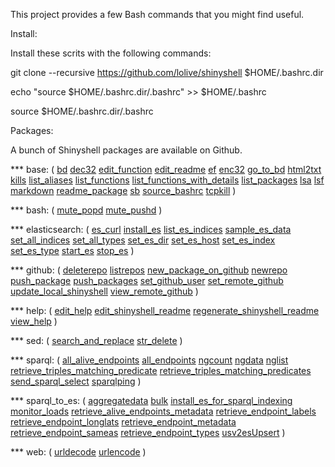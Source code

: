 This project provides a few Bash commands that you might find useful.

Install:

Install these scrits with the following commands:

git clone --recursive https://github.com/lolive/shinyshell $HOME/.bashrc.dir

echo "source $HOME/.bashrc.dir/.bashrc" >> $HOME/.bashrc

source $HOME/.bashrc.dir/.bashrc

Packages:

A bunch of Shinyshell packages are available on Github.


*** base: 
( [bd](https://raw.githubusercontent.com/lolive/shinyshell-base/master/.help/bd.helpfile) [dec32](https://raw.githubusercontent.com/lolive/shinyshell-base/master/.help/dec32.helpfile) [edit_function](https://raw.githubusercontent.com/lolive/shinyshell-base/master/.help/edit_function.helpfile) [edit_readme](https://raw.githubusercontent.com/lolive/shinyshell-base/master/.help/edit_readme.helpfile) [ef](https://raw.githubusercontent.com/lolive/shinyshell-base/master/.help/ef.helpfile) [enc32](https://raw.githubusercontent.com/lolive/shinyshell-base/master/.help/enc32.helpfile) [go_to_bd](https://raw.githubusercontent.com/lolive/shinyshell-base/master/.help/go_to_bd.helpfile) [html2txt](https://raw.githubusercontent.com/lolive/shinyshell-base/master/.help/html2txt.helpfile) [kills](https://raw.githubusercontent.com/lolive/shinyshell-base/master/.help/kills.helpfile) [list_aliases](https://raw.githubusercontent.com/lolive/shinyshell-base/master/.help/list_aliases.helpfile) [list_functions](https://raw.githubusercontent.com/lolive/shinyshell-base/master/.help/list_functions.helpfile) [list_functions_with_details](https://raw.githubusercontent.com/lolive/shinyshell-base/master/.help/list_functions_with_details.helpfile) [list_packages](https://raw.githubusercontent.com/lolive/shinyshell-base/master/.help/list_packages.helpfile) [lsa](https://raw.githubusercontent.com/lolive/shinyshell-base/master/.help/lsa.helpfile) [lsf](https://raw.githubusercontent.com/lolive/shinyshell-base/master/.help/lsf.helpfile) [markdown](https://raw.githubusercontent.com/lolive/shinyshell-base/master/.help/markdown.helpfile) [readme_package](https://raw.githubusercontent.com/lolive/shinyshell-base/master/.help/readme_package.helpfile) [sb](https://raw.githubusercontent.com/lolive/shinyshell-base/master/.help/sb.helpfile) [source_bashrc](https://raw.githubusercontent.com/lolive/shinyshell-base/master/.help/source_bashrc.helpfile) [tcpkill](https://raw.githubusercontent.com/lolive/shinyshell-base/master/.help/tcpkill.helpfile)  )

*** bash: 
( [mute_popd](https://raw.githubusercontent.com/lolive/shinyshell-bash/master/.help/mute_popd.helpfile) [mute_pushd](https://raw.githubusercontent.com/lolive/shinyshell-bash/master/.help/mute_pushd.helpfile)  )

*** elasticsearch: 
( [es_curl](https://raw.githubusercontent.com/lolive/shinyshell-elasticsearch/master/.help/es_curl.helpfile) [install_es](https://raw.githubusercontent.com/lolive/shinyshell-elasticsearch/master/.help/install_es.helpfile) [list_es_indices](https://raw.githubusercontent.com/lolive/shinyshell-elasticsearch/master/.help/list_es_indices.helpfile) [sample_es_data](https://raw.githubusercontent.com/lolive/shinyshell-elasticsearch/master/.help/sample_es_data.helpfile) [set_all_indices](https://raw.githubusercontent.com/lolive/shinyshell-elasticsearch/master/.help/set_all_indices.helpfile) [set_all_types](https://raw.githubusercontent.com/lolive/shinyshell-elasticsearch/master/.help/set_all_types.helpfile) [set_es_dir](https://raw.githubusercontent.com/lolive/shinyshell-elasticsearch/master/.help/set_es_dir.helpfile) [set_es_host](https://raw.githubusercontent.com/lolive/shinyshell-elasticsearch/master/.help/set_es_host.helpfile) [set_es_index](https://raw.githubusercontent.com/lolive/shinyshell-elasticsearch/master/.help/set_es_index.helpfile) [set_es_type](https://raw.githubusercontent.com/lolive/shinyshell-elasticsearch/master/.help/set_es_type.helpfile) [start_es](https://raw.githubusercontent.com/lolive/shinyshell-elasticsearch/master/.help/start_es.helpfile) [stop_es](https://raw.githubusercontent.com/lolive/shinyshell-elasticsearch/master/.help/stop_es.helpfile)  )

*** github: 
( [deleterepo](https://raw.githubusercontent.com/lolive/shinyshell-github/master/.help/deleterepo.helpfile) [listrepos](https://raw.githubusercontent.com/lolive/shinyshell-github/master/.help/listrepos.helpfile) [new_package_on_github](https://raw.githubusercontent.com/lolive/shinyshell-github/master/.help/new_package_on_github.helpfile) [newrepo](https://raw.githubusercontent.com/lolive/shinyshell-github/master/.help/newrepo.helpfile) [push_package](https://raw.githubusercontent.com/lolive/shinyshell-github/master/.help/push_package.helpfile) [push_packages](https://raw.githubusercontent.com/lolive/shinyshell-github/master/.help/push_packages.helpfile) [set_github_user](https://raw.githubusercontent.com/lolive/shinyshell-github/master/.help/set_github_user.helpfile) [set_remote_github](https://raw.githubusercontent.com/lolive/shinyshell-github/master/.help/set_remote_github.helpfile) [update_local_shinyshell](https://raw.githubusercontent.com/lolive/shinyshell-github/master/.help/update_local_shinyshell.helpfile) [view_remote_github](https://raw.githubusercontent.com/lolive/shinyshell-github/master/.help/view_remote_github.helpfile)  )

*** help: 
( [edit_help](https://raw.githubusercontent.com/lolive/shinyshell-help/master/.help/edit_help.helpfile) [edit_shinyshell_readme](https://raw.githubusercontent.com/lolive/shinyshell-help/master/.help/edit_shinyshell_readme.helpfile) [regenerate_shinyshell_readme](https://raw.githubusercontent.com/lolive/shinyshell-help/master/.help/regenerate_shinyshell_readme.helpfile) [view_help](https://raw.githubusercontent.com/lolive/shinyshell-help/master/.help/view_help.helpfile)  )

*** sed: 
( [search_and_replace](https://raw.githubusercontent.com/lolive/shinyshell-sed/master/.help/search_and_replace.helpfile) [str_delete](https://raw.githubusercontent.com/lolive/shinyshell-sed/master/.help/str_delete.helpfile)  )

*** sparql: 
( [all_alive_endpoints](https://raw.githubusercontent.com/lolive/shinyshell-sparql/master/.help/all_alive_endpoints.helpfile) [all_endpoints](https://raw.githubusercontent.com/lolive/shinyshell-sparql/master/.help/all_endpoints.helpfile) [ngcount](https://raw.githubusercontent.com/lolive/shinyshell-sparql/master/.help/ngcount.helpfile) [ngdata](https://raw.githubusercontent.com/lolive/shinyshell-sparql/master/.help/ngdata.helpfile) [nglist](https://raw.githubusercontent.com/lolive/shinyshell-sparql/master/.help/nglist.helpfile) [retrieve_triples_matching_predicate](https://raw.githubusercontent.com/lolive/shinyshell-sparql/master/.help/retrieve_triples_matching_predicate.helpfile) [retrieve_triples_matching_predicates](https://raw.githubusercontent.com/lolive/shinyshell-sparql/master/.help/retrieve_triples_matching_predicates.helpfile) [send_sparql_select](https://raw.githubusercontent.com/lolive/shinyshell-sparql/master/.help/send_sparql_select.helpfile) [sparqlping](https://raw.githubusercontent.com/lolive/shinyshell-sparql/master/.help/sparqlping.helpfile)  )

*** sparql_to_es: 
( [aggregatedata](https://raw.githubusercontent.com/lolive/shinyshell-sparql_to_es/master/.help/aggregatedata.helpfile) [bulk](https://raw.githubusercontent.com/lolive/shinyshell-sparql_to_es/master/.help/bulk.helpfile) [install_es_for_sparql_indexing](https://raw.githubusercontent.com/lolive/shinyshell-sparql_to_es/master/.help/install_es_for_sparql_indexing.helpfile) [monitor_loads](https://raw.githubusercontent.com/lolive/shinyshell-sparql_to_es/master/.help/monitor_loads.helpfile) [retrieve_alive_endpoints_metadata](https://raw.githubusercontent.com/lolive/shinyshell-sparql_to_es/master/.help/retrieve_alive_endpoints_metadata.helpfile) [retrieve_endpoint_labels](https://raw.githubusercontent.com/lolive/shinyshell-sparql_to_es/master/.help/retrieve_endpoint_labels.helpfile) [retrieve_endpoint_longlats](https://raw.githubusercontent.com/lolive/shinyshell-sparql_to_es/master/.help/retrieve_endpoint_longlats.helpfile) [retrieve_endpoint_metadata](https://raw.githubusercontent.com/lolive/shinyshell-sparql_to_es/master/.help/retrieve_endpoint_metadata.helpfile) [retrieve_endpoint_sameas](https://raw.githubusercontent.com/lolive/shinyshell-sparql_to_es/master/.help/retrieve_endpoint_sameas.helpfile) [retrieve_endpoint_types](https://raw.githubusercontent.com/lolive/shinyshell-sparql_to_es/master/.help/retrieve_endpoint_types.helpfile) [usv2esUpsert](https://raw.githubusercontent.com/lolive/shinyshell-sparql_to_es/master/.help/usv2esUpsert.helpfile)  )

*** web: 
( [urldecode](https://raw.githubusercontent.com/lolive/shinyshell-web/master/.help/urldecode.helpfile) [urlencode](https://raw.githubusercontent.com/lolive/shinyshell-web/master/.help/urlencode.helpfile)  )


